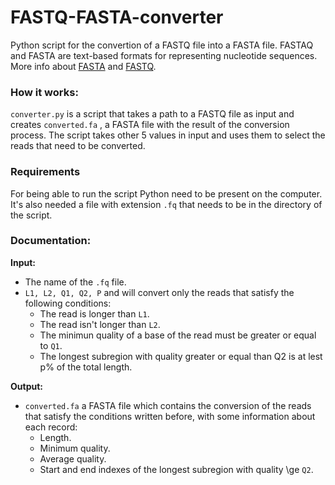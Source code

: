 
# FASTQ-FASTA-converter
Python script for the convertion of a FASTQ file into a FASTA file.
FASTAQ and FASTA are text-based formats for representing  nucleotide sequences. More info about [FASTA](https://en.wikipedia.org/wiki/FASTA_format) and [FASTQ](https://en.wikipedia.org/wiki/FASTQ_format#:~:text=FASTQ%20format%20is%20a%20text,single%20ASCII%20character%20for%20brevity.).

### How it works:
 ```converter.py``` is a script that takes a path to a FASTQ file as input and creates ```converted.fa``` , a FASTA file with the result of the conversion process. The script takes other 5 values in input and uses them to select the reads that need to be converted. 

### Requirements 
For being able to run the script Python need to be present on the computer. It's also needed a file with extension ```.fq``` that needs to be in the directory of the script.

### Documentation:
**Input:**
- The name of the ```.fq``` file.
- ```L1, L2, Q1, Q2, P``` and will convert only the reads that satisfy the following conditions:
   - The read is longer than ```L1```.
   - The read isn't longer than ```L2```.
   - The minimun quality of a base of the read must be greater or equal to ```Q1```.
   - The longest subregion with quality greater or equal than Q2 is at lest p% of the total length.
   
   
**Output:**
- ```converted.fa``` a FASTA file which contains the conversion of the reads that satisfy the conditions written before, with some information about each record:
   - Length.
   - Minimum quality. 
   - Average quality.
   - Start and end indexes of the longest subregion with quality \ge ```Q2```.
